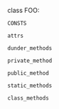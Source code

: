 class FOO:

    CONSTS

    attrs

    dunder_methods

    private_method

    public_method

    static_methods

    class_methods
